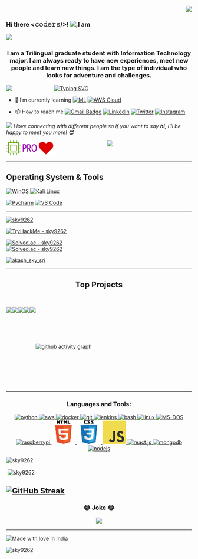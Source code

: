 <a href="https://github.com/sky9262/sky9262/blob/main/README-JP.md"><img align="right" src="https://img.shields.io/badge/%E6%97%A5%E6%9C%AC%E8%AA%9E-ff6684?style=for-the-badge&logo=Toggl&logoColor=white"></a><br />

### Hi there <𝚌𝚘𝚍𝚎𝚛𝚜/>! <img src="https://github.com/TheDudeThatCode/TheDudeThatCode/blob/master/Assets/Hi.gif" width="29px">,I am

<a align="center"> <img src="https://github.com/sky9262/sky9262/blob/main/ezgif.com-gif-maker%20(3).gif" /></a>

<h3 align="center">I am a Trilingual graduate student with Information Technology major. I am always ready to have new experiences, meet new people and learn new things. I am the type of individual who looks for adventure and challenges.</h3>

<p><img align='left' src="https://octodex.github.com/images/hula_loop_octodex03.gif" width="130"></p>

[![Typing SVG](https://readme-typing-svg.herokuapp.com/?size=40&lines=I'm+a+Python+%26+Ruby+developer;Interested+in+Cyber+Security;Always+learning+new+things&width=700&height=150&color=ffdc40&center=true)](https://github.com/sky9262)

- 🌱 I’m currently learning [![ML](https://img.shields.io/badge/Machine%20Learning-29beb0?&style=for-the-badge&logo=circuitverse&logoColor=ffffff)]([https://www.docker.com/](https://en.wikipedia.org/wiki/Machine_learning)) [![AWS Cloud](https://img.shields.io/badge/AWS%20Cloud-105290?style=for-the-badge&logo=amazonaws&logoColor=white)](https://en.wikipedia.org/wiki/Cryptography)

<!-- 📝 I regulary write articles on [![Blog](https://img.shields.io/badge/-reishin.me-FF4088?style=for-the-badge&logo=Hugo&logoColor=ffffff)](https://reishin.me)-->

- 📫 How to reach me [![Gmail Badge](https://img.shields.io/badge/-gmail-c14438?style=for-the-badge&logo=Gmail&logoColor=ffffff)](mailto:akash2002.pat@gmail.com) [![LinkedIn](https://img.shields.io/badge/LinkedIn-0077B5?style=for-the-badge&logo=linkedin&logoColor=white)](https://www.linkedin.com/in/sky9262/) [![Twitter](https://img.shields.io/badge/twitter-1DA1F2.svg?style=for-the-badge&logo=twitter&logoColor=ffffff)](https://twitter.com/akash_sky_sri) [![Instagram](https://img.shields.io/badge/Instagram-FFFFFF?style=for-the-badge&logo=instagram&logoColor=bc2a8d)](http://instagram.com/sky926296)

<img src="https://static.wikia.nocookie.net/571b16ac-136f-42f4-99eb-173a75d4aa90" width="60"/> <em>I love connecting with different people so if you want to say <b>hi</b>, I'll be happy to meet you more! <b>😊</b></em>

<!---<a href='https://archiveprogram.github.com/'><img src='https://raw.githubusercontent.com/acervenky/animated-github-badges/master/assets/acbadge.gif' width='40' height='40'></a>
<img src="https://cdn.hashnode.com/res/hashnode/image/upload/v1620861295093/-z0eJTmdv.gif" />
--->
<!---<a href='https://stars.github.com/'><img src='https://raw.githubusercontent.com/acervenky/animated-github-badges/master/assets/starbadge.gif' width='35' height='35'></a> --->
<img align='right' src="https://media.giphy.com/media/M9gbBd9nbDrOTu1Mqx/giphy.gif" width="230">

<a href='https://docs.github.com/en/developers'><img src='https://raw.githubusercontent.com/acervenky/animated-github-badges/master/assets/devbadge.gif' width='40' height='40'></a> <a href='https://github.com/pricing'><img src='https://raw.githubusercontent.com/acervenky/animated-github-badges/master/assets/pro.gif' width='40' height='40'></a> <a href='https://docs.github.com/en/github/supporting-the-open-source-community-with-github-sponsors'><img src='https://raw.githubusercontent.com/acervenky/animated-github-badges/master/assets/sponsorbadge.gif' width='40' height='40'></a>

---

## Operating System & Tools

[![WinOS](https://img.shields.io/badge/Windows-0078D6?style=for-the-badge&logo=windows&logoColor=white)](https://www.microsoft.com/en-in/windows/)
[![Kali Linux](https://img.shields.io/badge/Kali_Linux-557C94?style=for-the-badge&logo=kali-linux&logoColor=white)](https://www.kali.org/)

[![Pycharm](https://img.shields.io/badge/IDE-PyCharm-yellow?style=flat-square&logo=JetBrains)](https://www.jetbrains.com/pycharm/)
[![VS Code](https://img.shields.io/badge/IDE-VSCode-%23007ACC?style=flat-square&logo=Visual-studio-code)](https://code.visualstudio.com/)

---

<p align="left"> <a href="https://github.com/ryo-ma/github-profile-trophy"><img src="https://github-profile-trophy.vercel.app/?username=sky9262&row=2&column=3&theme=monokai&column=8&no-frame=true&no-bg=true" alt="sky9262" /></a> </p>

[![TryHackMe - sky9262](https://tryhackme-badges.s3.amazonaws.com/sky9262.png?0)](https://tryhackme.com/p/sky9262)

[![Solved.ac - sky9262](http://mazassumnida.wtf/api/mini/generate_badge?boj=sky9262)](https://solved.ac/sky9262)
<br />
[![Solved.ac - sky9262](http://mazassumnida.wtf/api/v2/generate_badge?boj=sky9262)](https://solved.ac/sky9262)

<p align="left"> <a href="https://twitter.com/akash_sky_sri" target="blank"><img src="https://img.shields.io/twitter/follow/akash_sky_sri?logo=twitter&style=for-the-badge" alt="akash_sky_sri" /></a> </p>

---

<h2 align="center"> Top Projects </h2>
<br>
<div width="100%" align="center">
  <a align="center" href="https://github.com/sky9262/AWS-Developer-Associate/tree/main/Projects" title="Website"><img align="left" height="115" src="https://github-readme-stats.vercel.app/api/pin/?username=sky9262&repo=AWS-Developer-Associate&theme=cobalt&border_color=61dafb&border_radius=10">
  </a> 

  <a align="center" href="https://github.com/sky9262/phishEye" title="Website"><img align="left" height="115" src="https://github-readme-stats.vercel.app/api/pin/?username=sky9262&repo=phishEye&theme=cobalt&border_color=61dafb&border_radius=10">
  </a> 
  
  <a align="center" href="https://github.com/sky9262/gce-korea" title="Website"><img align="left" height="115" src="https://github-readme-stats.vercel.app/api/pin/?username=sky9262&repo=gce-korea&theme=cobalt&border_color=61dafb&border_radius=10">
  </a>  
  
  <a align="center" href="https://github.com/sky9262/qrcan" title="Website"><img align="left" height="115" src="https://github-readme-stats.vercel.app/api/pin/?username=sky9262&repo=qrcan&theme=cobalt&border_color=61dafb&border_radius=10">
  </a>
 
  <a align="center" href="https://github.com/sky9262/writeups" title="Website"><img align="left" height="115" src="https://github-readme-stats.vercel.app/api/pin/?username=sky9262&repo=writeups&theme=cobalt&border_color=61dafb&border_radius=10">
  </a>
 
  
</div>

<br /> <br /> <br /> <br /> <br />

[![github activity graph](https://github-readme-activity-graph.cyclic.app/graph?username=sky9262&bg_color=000000&color=849e4c&line=0aff54&point=1e6c0e&area=true&hide_border=true)](https://github.com/ashutosh00710/github-readme-activity-graph)

<br /> <br /> <br /> <br /> <br />







---

<h3 align="center">Languages and Tools:</h3>
<p align="center">  
        <a href="https://www.python.org" target="_blank"> 
            <img src="https://cdn.jsdelivr.net/gh/devicons/devicon/icons/python/python-original-wordmark.svg" alt="python" width="65" height="65"/> 
        </a>
        <a href="https://aws.amazon.com/" target="_blank"> 
            <img src="https://cdn.jsdelivr.net/gh/devicons/devicon/icons/amazonwebservices/amazonwebservices-plain-wordmark.svg" alt="aws" width="65" height="65"/> 
        </a>
        <a href="https://www.docker.com/" target="_blank"> 
            <img src="https://cdn.jsdelivr.net/gh/devicons/devicon/icons/docker/docker-original-wordmark.svg" alt="docker" width="65" height="65"/> 
        </a>
        <a href="https://git-scm.com/" target="_blank"> 
            <img src="https://cdn.jsdelivr.net/gh/devicons/devicon/icons/git/git-original-wordmark.svg" alt="git" width="65" height="65"/> 
        </a>
        <a href="https://www.jenkins.io/" target="_blank"> 
            <img src="https://cdn.jsdelivr.net/gh/devicons/devicon/icons/jenkins/jenkins-original.svg" alt="jenkins" width="65" height="65"/> 
        </a>
        <a href="https://en.wikipedia.org/wiki/Bash_(Unix_shell)" target="_blank">
            <img src="https://cdn.jsdelivr.net/gh/devicons/devicon/icons/bash/bash-plain.svg" alt="bash" width="65" height="65" />
        </a> 
        <a href="https://www.linux.org/" target="_blank">
            <img src="https://cdn.jsdelivr.net/gh/devicons/devicon/icons/linux/linux-original.svg" alt="linux" width="65" height="65" />
        </a> 
        <a href="https://en.wikipedia.org/wiki/MS-DOS" target="_blank">
            <img src="https://cdn.jsdelivr.net/gh/devicons/devicon/icons/msdos/msdos-original.svg" alt="MS-DOS" width="65" height="65" />
        </a> 
        <a href="https://www.raspberrypi.org/" target="_blank">
            <img src="https://cdn.jsdelivr.net/gh/devicons/devicon/icons/raspberrypi/raspberrypi-original.svg" alt="raspberrypi" width="65" height="65" />
        </a> 
        <a href="https://www.w3.org/html/" target="_blank"> 
            <img src="https://raw.githubusercontent.com/devicons/devicon/master/icons/html5/html5-original-wordmark.svg" alt="html5" width="65" height="65"/> 
        </a> 
        <a href="https://www.w3schools.com/css/" target="_blank"> 
            <img src="https://raw.githubusercontent.com/devicons/devicon/master/icons/css3/css3-original-wordmark.svg" alt="css3" width="65" height="65"/> 
        </a> 
        <a href="https://developer.mozilla.org/en-US/docs/Web/JavaScript" target="_blank"> 
            <img src="https://raw.githubusercontent.com/devicons/devicon/master/icons/javascript/javascript-original.svg" alt="javascript" width="65" height="65"/> 
        </a>
        <a href="https://reactjs.org/" target="_blank"> 
            <img src="https://cdn.jsdelivr.net/gh/devicons/devicon/icons/react/react-original-wordmark.svg" alt="react.js" width="65" height="65"/> 
        </a>
        <a href="https://www.mongodb.com/" target="_blank">
            <img src="https://cdn.jsdelivr.net/gh/devicons/devicon/icons/mongodb/mongodb-original-wordmark.svg" alt="mongodb" width="65" height="65" />
        </a> 
        <a href="https://nodejs.org/en/" target="_blank">
            <img src="https://cdn.jsdelivr.net/gh/devicons/devicon/icons/nodejs/nodejs-original-wordmark.svg" alt="nodejs" width="65" height="65" />
        </a> 
</p>

<p><img align="center" src="https://github-readme-stats.vercel.app/api/top-langs?username=sky9262&bg_color=30,e96443,904e95&title_color=fff&text_color=fff&show_icons=true&locale=en&layout=compact" alt="sky9262" /></p>

<p>&nbsp;<img align="center" src="https://github-readme-stats.vercel.app/api?username=sky9262&bg_color=30,e96443,904e95&title_color=fff&text_color=fff&show_icons=true&locale=en" alt="sky9262" /></p>

## [![GitHub Streak](https://github-readme-streak-stats.herokuapp.com?user=sky9262&theme=tokyonight&hide_border=true)](https://github.com/sky9262)

<h3 align="center">😂 Joke 😂</h3>
<p align="center"><img src="https://readme-jokes.vercel.app/api"/> </p>

---

![Made with love in India](https://madewithlove.now.sh/in?heart=true&template=for-the-badge)

<!--![VisitorCount](https://profile-counter.glitch.me/sky9262/count.svg)-->
<p align="left"> <img src="https://komarev.com/ghpvc/?username=sky9262&label=Profile%20views&color=0e75b6&style=flat" alt="sky9262" /> </p>
